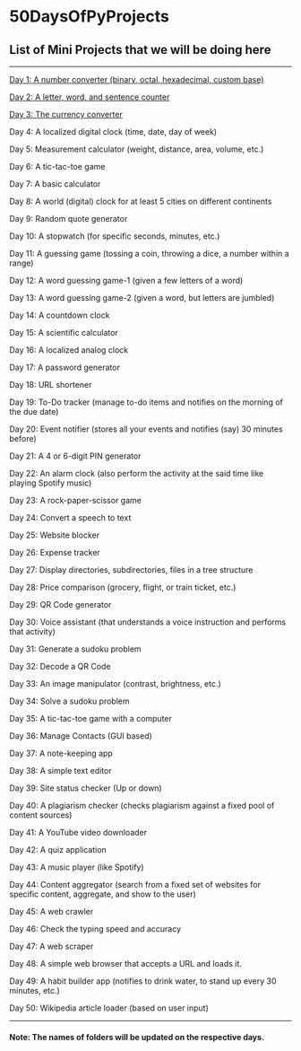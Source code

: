 # **50DaysOfPyProjects**

## List of Mini Projects that we will be doing here

---

[Day 1: A number converter (binary, octal, hexadecimal, custom base)](https://github.com/Sanjaych4/50DaysOfPyProjects/tree/main/Day1%20Number%20Converter)

[Day 2: A letter, word, and sentence counter](https://github.com/Sanjaych4/50DaysOfPyProjects/tree/main/Day2%20Counter)

[Day 3: The currency converter](https://github.com/Sanjaych4/50DaysOfPyProjects/tree/main/Day3%20Currency%20Converter)

Day 4: A localized digital clock (time, date, day of week)

Day 5: Measurement calculator (weight, distance, area, volume, etc.)

Day 6: A tic-tac-toe game

Day 7: A basic calculator

Day 8: A world (digital) clock for at least 5 cities on different continents

Day 9: Random quote generator

Day 10: A stopwatch (for specific seconds, minutes, etc.)

Day 11: A guessing game (tossing a coin, throwing a dice, a number within a range)

Day 12: A word guessing game-1 (given a few letters of a word)

Day 13: A word guessing game-2 (given a word, but letters are jumbled)

Day 14: A countdown clock

Day 15: A scientific calculator

Day 16: A localized analog clock

Day 17: A password generator

Day 18: URL shortener

Day 19: To-Do tracker (manage to-do items and notifies on the morning of the due date)

Day 20: Event notifier (stores all your events and notifies (say) 30 minutes before)

Day 21: A 4 or 6-digit PIN generator

Day 22: An alarm clock (also perform the activity at the said time like playing Spotify music)

Day 23: A rock-paper-scissor game

Day 24: Convert a speech to text

Day 25: Website blocker

Day 26: Expense tracker

Day 27: Display directories, subdirectories, files in a tree structure

Day 28: Price comparison (grocery, flight, or train ticket, etc.)

Day 29: QR Code generator

Day 30: Voice assistant (that understands a voice instruction and performs that activity)

Day 31: Generate a sudoku problem

Day 32: Decode a QR Code

Day 33: An image manipulator (contrast, brightness, etc.)

Day 34: Solve a sudoku problem

Day 35: A tic-tac-toe game with a computer

Day 36: Manage Contacts (GUI based)

Day 37: A note-keeping app

Day 38: A simple text editor

Day 39: Site status checker (Up or down)

Day 40: A plagiarism checker (checks plagiarism against a fixed pool of content sources)

Day 41: A YouTube video downloader

Day 42: A quiz application

Day 43: A music player (like Spotify)

Day 44: Content aggregator (search from a fixed set of websites for specific content, aggregate, and show to the user)

Day 45: A web crawler

Day 46: Check the typing speed and accuracy

Day 47: A web scraper

Day 48: A simple web browser that accepts a URL and loads it.

Day 49: A habit builder app (notifies to drink water, to stand up every 30 minutes, etc.)

Day 50: Wikipedia article loader (based on user input)

---

#### **Note: The names of folders will be updated on the respective days.**